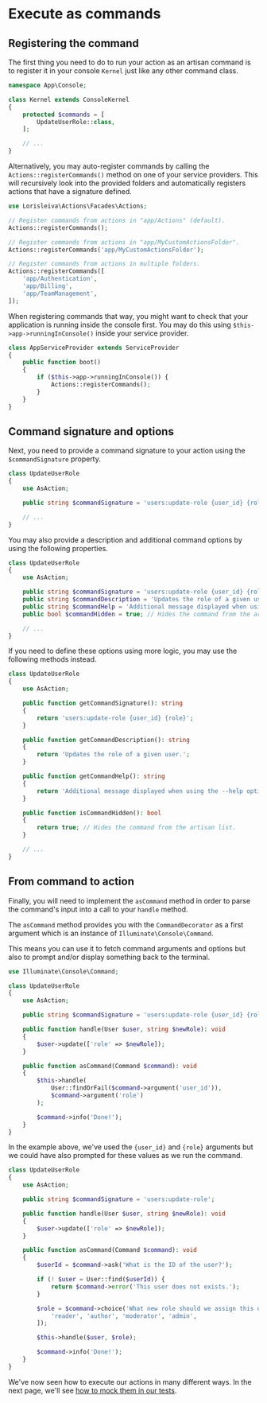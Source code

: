 # Execute as commands

## Registering the command

The first thing you need to do to run your action as an artisan command is to register it in your console `Kernel` just like any other command class.

```php
namespace App\Console;

class Kernel extends ConsoleKernel
{
    protected $commands = [
        UpdateUserRole::class,
    ];

    // ...
}
```

Alternatively, you may auto-register commands by calling the `Actions::registerCommands()` method on one of your service providers. This will recursively look into the provided folders and automatically registers actions that have a signature defined.

```php
use Lorisleiva\Actions\Facades\Actions;

// Register commands from actions in "app/Actions" (default).
Actions::registerCommands();

// Register commands from actions in "app/MyCustomActionsFolder".
Actions::registerCommands('app/MyCustomActionsFolder');

// Register commands from actions in multiple folders.
Actions::registerCommands([
    'app/Authentication',
    'app/Billing',
    'app/TeamManagement',
]);
```

When registering commands that way, you might want to check that your application is running inside the console first. You may do this using `$this->app->runningInConsole()` inside your service provider.

```php
class AppServiceProvider extends ServiceProvider
{
    public function boot()
    {
        if ($this->app->runningInConsole()) {
            Actions::registerCommands();
        }
    }
}
```

## Command signature and options

Next, you need to provide a command signature to your action using the `$commandSignature` property.

```php
class UpdateUserRole
{
    use AsAction;

    public string $commandSignature = 'users:update-role {user_id} {role}';

    // ...
}
```

You may also provide a description and additional command options by using the following properties.

```php
class UpdateUserRole
{
    use AsAction;

    public string $commandSignature = 'users:update-role {user_id} {role}';
    public string $commandDescription = 'Updates the role of a given user.';
    public string $commandHelp = 'Additional message displayed when using the --help option.';
    public bool $commandHidden = true; // Hides the command from the artisan list.

    // ...
}
```

If you need to define these options using more logic, you may use the following methods instead.

```php
class UpdateUserRole
{
    use AsAction;

    public function getCommandSignature(): string
    {
        return 'users:update-role {user_id} {role}';
    }

    public function getCommandDescription(): string
    {
        return 'Updates the role of a given user.';
    }

    public function getCommandHelp(): string
    {
        return 'Additional message displayed when using the --help option.';
    }

    public function isCommandHidden(): bool
    {
        return true; // Hides the command from the artisan list.
    }

    // ...
}
```

## From command to action

Finally, you will need to implement the `asCommand` method in order to parse the command's input into a call to your `handle` method.

The `asCommand` method provides you with the `CommandDecorator` as a first argument which is an instance of `Illuminate\Console\Command`.

This means you can use it to fetch command arguments and options but also to prompt and/or display something back to the terminal.

```php
use Illuminate\Console\Command;

class UpdateUserRole
{
    use AsAction;

    public string $commandSignature = 'users:update-role {user_id} {role}';

    public function handle(User $user, string $newRole): void
    {
        $user->update(['role' => $newRole]);
    }

    public function asCommand(Command $command): void
    {
        $this->handle(
            User::findOrFail($command->argument('user_id')),
            $command->argument('role')
        );

        $command->info('Done!');
    }
}
```

In the example above, we've used the `{user_id}` and `{role}` arguments but we could have also prompted for these values as we run the command.

```php
class UpdateUserRole
{
    use AsAction;

    public string $commandSignature = 'users:update-role';

    public function handle(User $user, string $newRole): void
    {
        $user->update(['role' => $newRole]);
    }

    public function asCommand(Command $command): void
    {
        $userId = $command->ask('What is the ID of the user?');

        if (! $user = User::find($userId)) {
            return $command->error('This user does not exists.');
        }

        $role = $command->choice('What new role should we assign this user?', [
            'reader', 'author', 'moderator', 'admin',
        ]);

        $this->handle($user, $role);

        $command->info('Done!');
    }
}
```

We've now seen how to execute our actions in many different ways. In the next page, we'll see [how to mock them in our tests](./mock-and-test).
